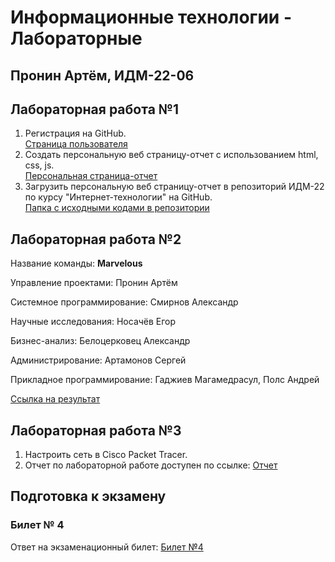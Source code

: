 # Информационные технологии - Лабораторные

## Пронин Артём, ИДМ-22-06

## Лабораторная работа №1

1.  Регистрация на GitHub.\
[Страница пользователя](https://github.com/Tr0y4n)
2.  Создать персональную веб страницу-отчет с использованием html, css, js.\
[Персональная страница-отчет](https://Tr0y4n.github.io/GU/)
3.  Загрузить персональную веб страницу-отчет в репозиторий ИДМ-22 по курсу "Интернет-технологии" на GitHub.\
[Папка с исходными кодами в репозитории](https://github.com/Tr0y4n/GU)

## Лабораторная работа №2

Название команды: **Marvelous**

Управление проектами: Пронин Артём

Системное программирование: Смирнов Александр

Научные исследования: Носачёв Егор

Бизнес-анализ: Белоцерковец Александр

Администрирование: Артамонов Сергей

Прикладное программирование: Гаджиев Магамедрасул, Полс Андрей

[Ссылка на результат](https://github.com/mgcolossus/inet-2022-group-project)

## Лабораторная работа №3

1.  Настроить сеть в Сisco Packet Tracer.
2.  Отчет по лабораторной работе доступен по ссылке: [Отчет](https://docs.google.com/document/d/12Hn48u37Vch44-WD0KLZbB-vArWVZkhsCA7x21DQOD0/edit)

## Подготовка к экзамену
### Билет № 4

Ответ на экзаменационный билет: [Билет №4](https://github.com/stankin/inet-2022/wiki/exam04)

